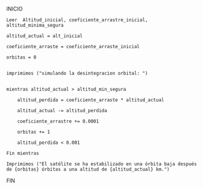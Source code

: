 INICIO

    Leer  Altitud_inicial, coeficiente_arrastre_inicial, altitud_minima_segura

    altitud_actual = alt_inicial 

    coeficiente_arraste = coeficiente_arraste_inicial

    orbitas = 0


    imprimimos ("simulando la desintegracion orbital: ")


    mientras altitud_actual > altitud_min_segura

        altitud_perdida = coeficiente_arraste * altitud_actual 

        altitud_actual -= altitud_perdida 

        coeficiente_arrastre += 0.0001

        orbitas += 1 

        altitud_perdida < 0.001

    Fin mientras

    Imprimimos ("El satélite se ha estabilizado en una órbita baja después de {orbitas} órbitas a una altitud de {altitud_actual} km.")
    
FIN
